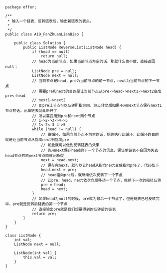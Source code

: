 	package offer;
	
	/**
	 * 输入一个链表，反转链表后，输出新链表的表头。
	 * 
	 */
	public class A19_FanZhuanLianBiao {
	
		public class Solution {
			public ListNode ReverseList(ListNode head) {
				if (head == null)
					return null;
				// head为当前节点，如果当前节点为空的话，那就什么也不做，直接返回null；
				ListNode pre = null;
				ListNode next = null;
				// 当前节点是head，pre为当前节点的前一节点，next为当前节点的下一节点
				// 需要pre和next的目的是让当前节点从pre->head->next1->next2变成pre<-head
				// next1->next2
				// 即pre让节点可以反转所指方向，但反转之后如果不用next节点保存next1节点的话，此单链表就此断开了
				// 所以需要用到pre和next两个节点
				// 1->2->3->4->5
				// 1<-2<-3 4->5
				while (head != null) {
					// 做循环，如果当前节点不为空的话，始终执行此循环，此循环的目的就是让当前节点从指向next到指向pre
					// 如此就可以做到反转链表的效果
					// 先用next保存head的下一个节点的信息，保证单链表不会因为失去head节点的原next节点而就此断裂
					next = head.next;
					// 保存完next，就可以让head从指向next变成指向pre了，代码如下
					head.next = pre;
					// head指向pre后，就继续依次反转下一个节点
					// 让pre，head，next依次向后移动一个节点，继续下一次的指针反转
					pre = head;
					head = next;
				}
				// 如果head为null的时候，pre就为最后一个节点了，但是链表已经反转完毕，pre就是反转后链表的第一个节点
				// 直接输出pre就是我们想要得到的反转后的链表
				return pre;
			}
		}
	}
	
	class ListNode {
		int val;
		ListNode next = null;
	
		ListNode(int val) {
			this.val = val;
		}
	}
